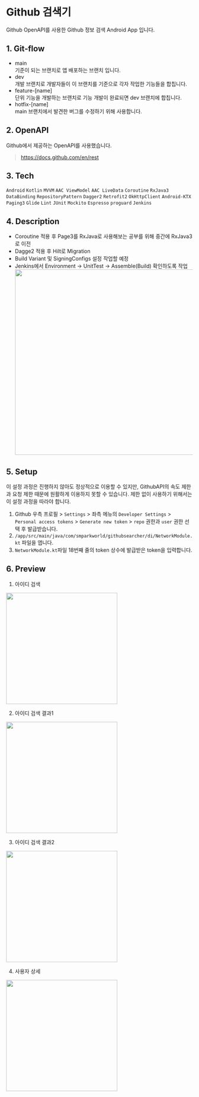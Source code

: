 # Github 검색기
Github OpenAPI를 사용한 Github 정보 검색 Android App 입니다.

## 1. Git-flow
- main<br>
기준이 되는 브랜치로 앱 배포하는 브랜치 입니다.
- dev<br>
개발 브랜치로 개발자들이 이 브랜치를 기준으로 각자 작업한 기능들을 합칩니다.
- feature-[name]<br>
단위 기능을 개발하는 브랜치로 기능 개발이 완료되면 dev 브랜치에 합칩니다.
- hotfix-[name]<br>
main 브랜치에서 발견한 버그를 수정하기 위해 사용합니다.


## 2. OpenAPI
Github에서 제공하는 OpenAPI를 사용했습니다.<br>
>https://docs.github.com/en/rest

## 3. Tech
`Android` `Kotlin` `MVVM` `AAC ViewModel` `AAC LiveData` `Coroutine` `RxJava3` `DataBinding` `RepositoryPattern` `Dagger2` `Retrofit2` `OkHttpClient` `Android-KTX` `Paging3` `Glide` `Lint` `JUnit` `Mockito` `Espresso` `proguard` `Jenkins`

## 4. Description
- Coroutine 적용 후 Page3를 RxJava로 사용해보는 공부를 위해 중간에 RxJava3로 이전
- Dagge2 적용 후 Hilt로 Migration
- Build Variant 및 SigningConfigs 설정 작업할 예정
- Jenkins에서 Environment -> UnitTest -> Assemble(Build) 확인하도록 작업
&nbsp; <img src="https://user-images.githubusercontent.com/47319426/156934971-35236ae8-6910-484f-9677-b44049114959.PNG" width="500">

  

## 5. Setup
이 설정 과정은 진행하지 않아도 정상적으로 이용할 수 있지만, GithubAPI의 속도 제한과 요청 제한 때문에 원활하게 이용하지 못할 수 있습니다. 제한 없이 사용하기 위해서는 이 설정 과정을 따라야 합니다.
1. Github 우측 프로필 > `Settings` > 좌측 메뉴의 `Developer Settings` > `Personal access tokens` > `Generate new token` > `repo` 권한과 `user` 권한 선택 후 발급받습니다.
2. `/app/src/main/java/com/smparkworld/githubsearcher/di/NetworkModule.kt` 파일을 엽니다.
3. `NetworkModule.kt`파일 18번째 줄의 token 상수에 발급받은 token을 입력합니다.

## 6. Preview
1. 아이디 검색
 <img src="https://user-images.githubusercontent.com/47319426/133830269-5ab45ec9-b779-4696-9229-0bec3f5a039c.jpg" width="300">

2. 아이디 검색 결과1
 <img src="https://user-images.githubusercontent.com/47319426/133830290-83786936-8906-40fc-b2a8-19e270a6439a.jpg" width="300">
 
3. 아이디 검색 결과2
 <img src="https://user-images.githubusercontent.com/47319426/133830296-6b56bf89-56f5-4efb-b4e8-3731277b89d9.jpg" width="300">

4. 사용자 상세
 <img src="https://user-images.githubusercontent.com/47319426/133830300-8f45319b-2036-4e10-b4f4-44dc2057650d.jpg" width="300">
 
